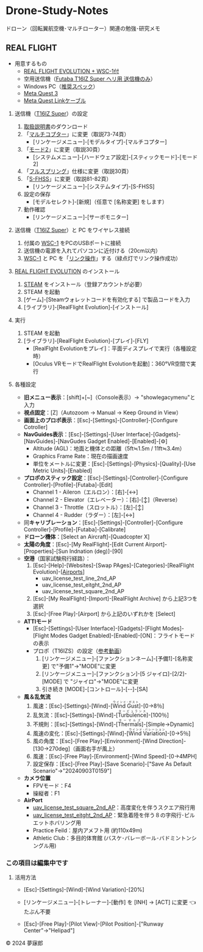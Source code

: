 # Drone-Study-Notes
ドローン（回転翼航空機･マルチローター）関連の勉強･研究メモ

## REAL FLIGHT

* 用意するもの
    * [REAL FLIGHT EVOLUTION + WSC-1付](https://www.rc.futaba.co.jp/products/detail/I00000336)
    * 空用送信機（[Futaba T16IZ Super ヘリ用 送信機のみ](https://www.rc.futaba.co.jp/products/detail/I00000332)）
    * Windows PC（[推奨スペック](https://www.meta.com/ja-jp/help/quest/articles/headsets-and-accessories/oculus-link/requirements-quest-link/)）
    * [Meta Quest 3](https://www.meta.com/jp/quest/quest-3/)
    * [Meta Quest Linkケーブル](https://www.meta.com/jp/quest/accessories/link-cable/)

1. 送信機（[T16IZ Super](https://www.rc.futaba.co.jp/products/detail/I00000332)）の設定
    1. [取扱説明書](https://www.rc.futaba.co.jp/downloads/W8C1674N2302020928toqx6.pdf?mode=view)のダウンロード
    1. 「[マルチコプター](https://drone-navigator.com/multicopter)」に変更（取説73-74頁）
        * [リンケージメニュー]-[モデルタイプ]-[マルチコプター]
    1. 「[モード2](https://ds-chiba.jp/2023/06/08/04/)」に変更（取説30頁）
        * [システムメニュー]-[ハードウェア設定]-[スティックモード]-[モード2]
    1. 「[フルスプリング](https://www.rc.futaba.co.jp/support/faq/?cat=98)」仕様に変更（取説30頁）
    1. 「[S-FHSS](https://www.rc.futaba.co.jp/support/tips/detail/31)」に変更（取説81-82頁）
        * [リンケージメニュー]-[システムタイプ]-[S-FHSS]
    1. 設定の保存
        * [モデルセレクト]-[新規]（任意で [名称変更] をします）
    1. 動作確認
        * [リンケージメニュー]-[サーボモニター]

1. 送信機（[T16IZ Super](https://www.rc.futaba.co.jp/products/detail/I00000332)）と PC をワイヤレス接続
    1. 付属の [WSC-1](https://www.rc.futaba.co.jp/products/detail/I00000274) をPCのUSBポートに接続
    1. 送信機の電源を入れてパソコンに近付ける（20cm以内）
    1. [WSC-1](https://www.rc.futaba.co.jp/products/detail/I00000274) と PC を「[リンク操作](https://www.rc.futaba.co.jp/downloads/shop/WCI00000274N210726142330epq.pdf?mode=view)」する（緑点灯でリンク操作成功）

1. [REAL FLIGHT EVOLUTION](https://www.rc.futaba.co.jp/products/detail/I00000336) のインストール
    1. [STEAM](https://store.steampowered.com/about/) をインストール（登録アカウントが必要）
    1. STEAM を起動
    1. [ゲーム]-[Steamウォレットコードを有効化する] で製品コードを入力
    1. [ライブラリ]-[RealFlight Evolution]-[インストール]

1. 実行
    1. STEAM を起動
    1. [ライブラリ]-[RealFlight Evolution]-[プレイ]-[FLY]
        * [RealFlght Evolutionをプレイ]：平面ディスプレイで実行（各種設定時）
        * [Oculus VRモードでRealFlight Evolutionを起動]：360°VR空間で実行


1. 各種設定
    * **旧メニュー表示**：[shift]+[~]（Console表示）→ "showlegacymenu"と入力
    * **視点固定**：[Z]（Autozoom → Manual → Keep Ground in View）
    * **画面上のプロポ表示**：[Esc]-[Settings]-[Controller]-[Configure Cotroller]
    * **NavGuides表示**：[Esc]-[Settings]-[User Interface]-[Gadgets]-[NavGuides]-[NavGudes Gadget Enabled]-[Enabled]-[⚙]
        * Altitude (AGL)：地面と機体との距離（5ft≒1.5m / 11ft≒3.4m）
        * Graphics Frame Rate：現在の描画速度
        * 単位をメートルに変更：[Esc]-[Settings]-[Physics]-[Quality]-[Use Metric Units]-[Enabled]
    * **プロポのスティック設定**：[Esc]-[Settings]-[Controller]-[Configure Controller]-[Profile]-[Futaba]-[Edit]
        * Channel 1 - Aileron（エルロン）：[右]-[↔]
        * Channel 2 - Elevator（エレベーター）：[右]-[↕]（Reverse）
        * Channel 3 - Throttle（スロットル）：[左]-[↕]
        * Channel 4 - Rudder（ラダー）：[左]-[↔]
    * 同**キャリブレーション**：[Esc]-[Settings]-[Controller]-[Configure Controller]-[Profile]-[Futaba]-[Calibrate]
    * **ドローン機体**：[Select an Aircraft]-[Quadcopter X]
    * **太陽の角度**：[Esc]-[My RealFlight]-[Edit Current Airport]-[Properties]-[Sun Indnation (deg)]-[90]
    * **空港**（国家試験飛行経路）：
        1. [Esc]-[Help]-[Websites]-[Swap PAges]-[Categories]-[RealFlight Evolution]-[[Airports](https://forums.realflight.com/index.php?resources/categories/airports.184/&page=2)]
            * uav_license_test_line_2nd_AP
            * uav_license_test_eitght_2nd_AP
            * uav_license_test_square_2nd_AP
        1. [Esc]-[My RealFlight]-[Import]-[RealFlight Archive] から上記3つを選択
        1. [Esc]-[Free Play]-[Airport] から上記のいずれかを [Select]
    * **ATTIモード**
        * [Esc]-[Settings]-[User Interface]-[Gadgets]-[Flight Modes]-[Flight Modes Gadget Enabled]-[Enabled]-[ON]：フライトモードの表示
        * プロポ（T16IZS）の設定（[参考動画](https://www.youtube.com/watch?v=5zdZzGGeB9w)）
            1. [リンケージメニュー]-[ファンクションネーム]-[予備1]-[名称変更] で"予備1"→"MODE"に変更
            1. [リンケージメニュー]-[ファンクション]-[5 ジャイロ]-[2/2]-[MODE] で "ジャイロ"→"MODE"に変更
            1. 引き続き [MODE]-[コントロール]-[--]-[SA]
    * **風＆乱気流**
        1. 風速：[Esc]-[Settings]-[Wind]-[<ruby>Wind Gust<rt>ウインド･ガスト</rt></ruby>]-[0→8％]
        1. 乱気流：[Esc]-[Settings]-[Wind]-[<ruby>Turbulence<rt>タービュランス</rt></ruby>]-[100％]
        1. 不規則：[Esc]-[Settings]-[Wind]-[<ruby>Thermals<rt>サーマルズ</rt></ruby>]-[Simple→Dynamic]
        1. 風速の変化：[Esc]-[Settings]-[Wind]-[<ruby>Wind Variation<rt>ウインド･バレーション</rt></ruby>]-[0→5％]
        1. 風の角度：[Esc]-[Free Play]-[Environment]-[Wind Direction]-[130→270deg]（画面右手が風上）
        1. 風速：[Esc]-[Free Play]-[Environment]-[Wind Speed]-[0→4MPH]
        1. 設定保存：[Esc]-[Free Play]-[Save Scenario]-["Save As Default Scenario"→"20240903T0159"]
    * **カメラ位置**
        * FPVモード：F4
        * 操縦者：F1
    * **AirPort**
        * [uav_license_test_square_2nd_AP](https://forums.realflight.com/index.php?resources/uav_license_test_square_2nd_ap.29950/)：高度変化を伴うスクエア飛行用
        * [uav_license_test_eitght_2nd_AP](https://forums.realflight.com/index.php?resources/uav_license_test_eight_2nd_ap.29951/)：緊急着陸を伴う８の字飛行･ピルエットホバリング用
        * Practice Feild：屋内アメフト用 (約110x49m)
        * Athletic Club：多目的体育館 (バスケ･バレーボール･バドミントンシングル用)

### この項目は編集中です

1. 活用方法

    * [Esc]-[Settings]-[Wind]-[Wind Variation]-[20%]
    * [リンケージメニュー]-[トレーナー]-[動作] を [INH] → [ACT] に変更 👈たぶん不要


    * [Esc]-[Free Play]-[Pilot View]-[Pilot Position]-["Runway Center"→"Helipad"]

© 2024 夢寐郎  
    